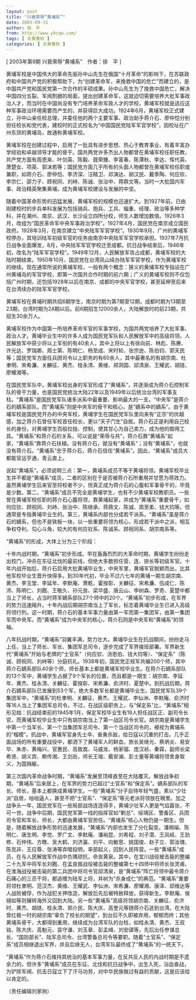 ```yaml
---
layout: post
title: "兴衰荣辱“黄埔系”"
date: 2003-09-15
author: 徐　平
from: http://www.yhcqw.com/
tags: [ 炎黄春秋 ]
categories: [ 炎黄春秋 ]
---
```



[ 2003年第9期 兴衰荣辱“黄埔系”　作者：徐　平 ]


黄埔军校是中国伟大的革命先驱孙中山先生在俄国“十月革命”的影响下，在苏联政府和中国共产党的积极帮助下，为“创建革命军，来挽救中国的危亡”而建立的，是中国共产党和国民党第一次合作的丰硕成果。孙中山先生为了挽救中国危亡，解决中国四分五裂、军阀割据的局面，提出创建革命军，这就迫切需要培养大批军事政治人才，而当时在中国尚没有专门培养革命军政人才的学校，黄埔军校就是适应这种军事政治环境需要而产生的，并获得巨大成功。1924年6月，黄埔军校正式建立，孙中山亲任校总理，并委任他的两个主要军事、政治助手蒋介石、廖仲恺分别担任校长和党代表，建校时的正式校名为“中国国民党陆军军官学校”，因校址在广州东郊的黄埔岛，故通称黄埔军校。


黄埔军校在创建过程中，启用了一批具有进步思想、热心于教育事业、有着丰富办学经验和卓越领导才能的骨干。国共两党许多杰出人物都曾在黄埔军校任职任教，共产党方面有周恩来、叶剑英、陈毅、聂荣臻、李富春、陈潭秋、李达、恽代英、萧楚女、项英、郭沫若等；国民党方面几乎所有的头面人物都曾在黄埔军校任职或兼职，如蒋介石、廖仲恺、李济深、汪精卫、邓演达、胡汉民、戴季陶、何应钦、李宗仁、邵力子、顾祝同、刘峙、陈诚、张治中、蒋鼎文等。当时一大批国内军事、政治精英聚集黄埔，成为黄埔军校建设与发展的中坚。


随着中国革命形势的迅猛发展，黄埔军校的规模也迅速扩大。到1927年前，已由刚建校时的步兵单科发展为包括骑兵、炮兵、工兵、辎重、经理、政治等多种学科，并在潮州、南京、武汉、长沙设立四所分校，师生人数增加数倍。1926年3月，改组为“国民革命军中央军事政治学校”。1927年4月，国民党在南京成立国民政府。1928年3月，在南京建立“中央陆军军官学校”。1930年9月，广州的黄埔军校停办，其培训陆军初级军官的任务由南京中央陆军军官学校承担。1937年7月抗日战争全面爆发，8月，中央陆军军官学校迁至成都。抗日战争结束后，1946年初，改名为“陆军军官学校”。1949年12月，人民解放军攻占成都，黄埔军校的大陆时期结束。1950年10月，国民党在台湾凤山续办陆军军官学校，作为黄埔军校的继续。现在通常所说的黄埔军校，一般有两个概念：狭义的黄埔军校专指设在广州黄埔岛的军官学校，即第一次国共合作时期的前六期；广义的黄埔军校则不仅包括广州时期，还包括1928年以后在南京、成都的中央军官学校，甚至延伸至后来在台湾续办的陆军军官学校。


黄埔军校在黄埔时期共招6期学生，南京时期为第7期至12期，成都时期为13期至23期，台湾时期为24期以后。前6期招生12000余人，大陆解放时的前23期，共招生30余万人。


黄埔军校作为中国第一所培养革命军官的军事学校，为国共两党培养了大批军事、政治人才。黄埔毕业生中的许多人成为国民党军队和人民解放军中的高级将领。人民解放军中获少将以上军衔的有40余人，其中上将以上有徐向前、林彪、陈赓、许光达、罗瑞卿、周士第、陈明仁、杨至成、宋时轮、张宗逊、陈伯钧、郭天民等；国民党军方面任兵团司令以上职务的有60余人，其中最著名的有胡宗南、杜聿明、宋希濂、关麟征、黄杰、桂永清、黄维、郑洞国、邱清泉、王耀武、胡琏、廖耀湘等。


在国民党军队中，黄埔军校出身的军官形成了“黄埔系”，并逐渐成为蒋介石控制军队的骨干力量，也是国民党统治大陆22年以及1949年以后统治台湾的军事支柱。“黄埔系”是国民党军队诸多派系中最重要、影响最大的一支。“中央军”是蒋介石的嫡系部队，而“黄埔系”则是中央军的骨干和核心，是“嫡系中的嫡系”。由于黄埔军校是国民党开办的中央军校，黄埔学生在国民党军队里向来有“正宗”的优越感，加之蒋介石曾任军校首任校长，更以“天子门生”自居。蒋介石正是利用自己校长的身份，对黄埔学生百般拉拢、控制，使其甘心为自己卖力，成为他的御用工具。“黄埔系”和蒋介石的关系，可以说是“荣辱与共”，蒋介石靠“黄埔系”起家，“黄埔系”靠蒋介石扶植。没有蒋介石，就没有“黄埔系”；没有“黄埔系”，也就没有蒋介石。“黄埔系”忠于蒋介石，蒋介石信任“黄埔系”。因此，“黄埔系”成员大都能官运亨通，青云直上。


说起“黄埔系”，必须说明三点：第一，黄埔系成员不等于黄埔将领。黄埔军校毕业生并不都是“黄埔系”成员，二者的区别在于是否被蒋介石所重用并甘愿为蒋效力。虽然黄埔学生后来官至将校者不少，但真正成为蒋介石的心腹和军事骨干的，毕竟是少数。第二，“黄埔系”成员不完全是黄埔学生，也有不少黄埔军校教职员。一些曾在黄埔军校任职的蒋介石心腹将领，靠黄埔起家，并成为“黄埔系”重要骨干，如何应钦、顾祝同、刘峙、张治中、陈继承、蒋鼎文、陈诚、周至柔、钱大钧等。但通常是专指黄埔毕业生的。第三，黄埔系内部也分成若干派系。“黄埔系”虽是蒋介石的嫡系，但也不是铁板一块，以一些重要将领为核心，形成若干派中之派，相互争权夺利、勾心斗角，较大的有何应钦系、陈诚系、顾祝同系、胡宗南系等。

“黄埔系”的形成，大体上分为三个阶段：


十年内战时期，“黄埔系”初步形成。早在轰轰烈烈的大革命时期，黄埔学生纷纷走出校门，冲杀在东征北伐的最前线，但绝大多数担任营、连、排长等初级军官。十年内战开始后，蒋介石启用大批黄埔毕业生，中央军里，黄埔军官脱颖而出，比其他军校毕业生晋升快得多。到30年代初，毕业不过六七年的黄埔一期生胡宗南、黄杰、李玉堂、李延年、李默庵、萧乾、霍揆彰、关麟征、宋希濂、伍成仁、陈沛、陈明仁、刘戡、王敬久、孙元良、梁华盛、唐云山、李树森、罗奇、夏楚中都当上了师长，占当时蒋军嫡系部队27个师中的20个。“黄埔系”初步形成，在军界的势力迅速飚升。十年内战后期胡宗南当上了军长，标志着黄埔毕业生已进入高级将领行列。这一时期，蒋介石的基本军事力量由第一军而第一集团军，由第一集团军而中央军。而“黄埔系”成为中央军的核心，蒋介石则是中央军和“黄埔系”的领袖。


八年抗战时期，“黄埔系”羽翼丰满，势力壮大。黄埔毕业生在抗战期间，纷纷走马上任，当上了师长、军长、集团军总司令，逐步完成了军界接班部署。军界新生代“黄埔系”开始与老牌的“士官系”（何应钦、汤恩伯、钱大钧等）、“保定系”（陈诚、顾祝同、刘峙等）分庭抗礼。1938年初，国民党正规军共编200个师，其中蒋介石嫡系部队40余个师，师长基本上都是黄埔军校毕业生。在蒋介石嫡系部队的13个军中，黄埔学生占据了9个军长的位置，而且都是一期生：胡宗南、李延年、黄杰、桂永清、关麟征、霍揆彰、宋希濂、俞济时、夏楚中。到抗战后期，蒋介石嫡系部队已发展到53个军，绝大多数军长都是黄埔毕业生。国民党军队39个集团军中，“黄埔系”的杜聿明、关麟征、黄杰、王耀武、李仙洲、李默庵、俞济时等16人当上了集团军总司令。不过，在战区级职务上，与“保定系”比，“黄埔系”相形见绌：抗战结束前的1945年1月，保定军校毕业生有19人担任战区正、副司令长官，而黄埔军校毕业生中只有胡宗南当上了第一战区司令长官。胡宗南是黄埔学生中第一个当军长、第一个当集团军总司令、第一个当战区司令的，被视为黄埔系的“楷模”。抗战中，黄埔军官身先士卒、奋勇杀敌，给日寇以沉重的打击。几乎正面战场的所有重要战役中，都洒下了黄埔军人的鲜血，旅长吴继光、蔡炳炎、易安华、朱赤、黄梅兴、官惠民、高致嵩、马威龙、杨家骝、庞汉祯、秦霖，副师长梁希贤、胡义宾、赖传湘、王剑岳，师长王竣、戴安澜、彭士量等黄埔将领舍身取义，为国捐躯。


第三次国内革命战争时期，“黄埔系”发展至顶峰直至在大陆覆灭。解放战争初期，“黄埔系”后来居上，在军界的势力已超过“士官系”和“保定系”。嫡系部队的军长、师长，基本上都换成黄埔学生。一些“黄埔系”分子自恃年轻气盛，素以“少壮派”自居，咄咄逼人，甚至不把“士官系”、“保定系”等元老派将领放在眼里。加之战争头一年，国民党军在一些局部战场连连得手，黄埔少壮军人更是气焰嚣张，不可一世。战争中后期，国民党军第一线的指挥官如“剿总”、绥靖区、警备区、兵团司令官和军长、师长，大都由黄埔军官担任。“黄埔系”核心人物仍是一期生。但是，随着解放战争形势的迅速发展，“黄埔系”内部也发生了分化裂变。潘朔端、陈明仁、唐生明、李觉、罗广文、李默庵、潘裕昆、刘希程、刘子潜、王凤岐、王劲修、石仲伟、方暾、吴大鹤、刘济瀛、刘平、向敏思、姚国俊、赵子立、郭汝瑰、陈克非、王应尊、张涛等弃暗投明，率部起义，回到人民阵营。一些“黄埔系”成员，在与人民解放军作战中负隅顽抗，命丧黄泉。其中，在宜川战役被击毙的整编二十九军中将军长刘戡、在孟良崮战役被击毙的整编第七十四师中将师长张灵甫、在淮海战役被击毙的第二兵团中将司令官邱清泉，是“黄埔系”阵亡将领中最令蒋介石痛心的三员干将，都追赠为陆军上将，并树为“杀身成仁”的典范。“黄埔系”重要将领杜聿明、范汉杰、黄维、王耀武、李仙洲、宋希濂、廖耀湘、康泽、邱维达等人战败被俘，作为战犯关押改造，解放后先后被特赦释放，获得新生。李默庵、侯镜如等则辗转海外又回到大陆。另一些“黄埔系”高级将领胡宗南、关麟征、俞济时、黄杰、胡琏、桂永清、郑介民、陈大庆、高奎元等随蒋介石逃到台湾。在大陆曾红极一时的胡宗南“辜负了校长的期望”，到台后不久即被弃用，郁郁而终；其他黄埔系骨干，大都得到重用，继续成为台湾军队的台柱，如桂永清、黄杰、王叔铭、陈大庆、高魁元、袁守谦、刘玉章、彭孟缉、刘安祺等，先后出任参谋总长、“国防部长”、陆军总司令、台湾警备总司令等要职。随着“士官系”、“保定系”成员相继退出军界，并且后继无人，台湾军队最终成了“黄埔系”的一统天下。


“黄埔系”作为蒋介石维持其统治的基本军事力量，在反共反人民的内战时期是不遗余力的。但许多“黄埔系”成员在东征、北伐和抗日战争中，出生入死，浴血奋战，为铲除军阀、抗击日寇立下了汗马功劳，对中华民族做过有益的贡献，这是应该给以肯定的。

（责任编辑刘家驹）


